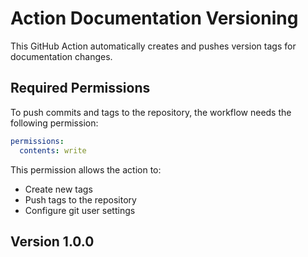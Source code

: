 # Action Documentation Versioning 

This GitHub Action automatically creates and pushes version tags for documentation changes.

## Required Permissions

To push commits and tags to the repository, the workflow needs the following permission:

```yaml
permissions:
  contents: write
```

This permission allows the action to:
- Create new tags
- Push tags to the repository
- Configure git user settings

## Version 1.0.0